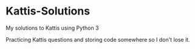 # Kattis-Solutions
My solutions to Kattis using Python 3

Practicing Kattis questions and storing code somewhere so I don't lose it.
